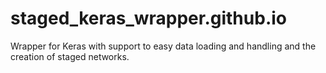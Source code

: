 # staged_keras_wrapper.github.io
Wrapper for Keras with support to easy data loading and handling and the creation of staged networks.
